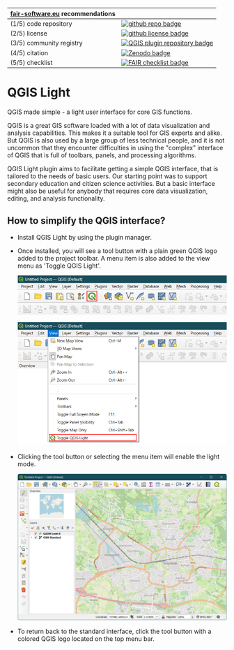 | [fair-software.eu](https://fair-software.eu) recommendations | |
| :-- | :--  |
| (1/5) code repository     | [![github repo badge](https://img.shields.io/badge/github-repo-000.svg?logo=github&labelColor=gray&color=blue)](https://github.com/ITC-CRIB/qgis-light) |
| (2/5) license             | [![github license badge](https://img.shields.io/github/license/ITC-CRIB/qgis-light)](https://github.com/ITC-CRIB/qgis-light) |
| (3/5) community registry  | [![QGIS plugin repository badge](https://img.shields.io/badge/QGIS-Plugin_Repository-%23589632?style=flat&logo=qgis)](https://plugins.qgis.org/plugins/qgis-light/) |
| (4/5) citation            | [![Zenodo badge](https://zenodo.org/badge/DOI/10.5281/zenodo.13831537.svg)](https://doi.org/10.5281/zenodo.13831537) |
| (5/5) checklist           | [![FAIR checklist badge](https://fairsoftwarechecklist.net/badge.svg)](https://fairsoftwarechecklist.net/v0.2?f=31&a=32113&i=02322&r=133) |


# QGIS Light

QGIS made simple - a light user interface for core GIS functions.

QGIS is a great GIS software loaded with a lot of data visualization and
analysis capabilities. This makes it a suitable tool for GIS experts and alike.
But QGIS is also used by a large group of less technical people, and it is not
uncommon that they encounter difficulties in using the "complex" interface of
QGIS that is full of toolbars, panels, and processing algorithms.

QGIS Light plugin aims to facilitate getting a simple QGIS interface, that is
tailored to the needs of basic users. Our starting point was to support
secondary education and citizen science activities. But a basic interface might
also be useful for anybody that requires core data visualization, editing, and
analysis functionality.

## How to simplify the QGIS interface?

- Install QGIS Light by using the plugin manager.

- Once installed, you will see a tool button with a plain green QGIS logo added
  to the project toolbar. A menu item is also added to the view menu as 'Toggle
  QGIS Light'.

  ![QGIS Light tool button](docs/images/qgis-light-toolbutton.png "QGIS Light tool button")

  ![QGIS Light menu item](docs/images/qgis-light-menu.png "QGIS Light menu item")

- Clicking the tool button or selecting the menu item will enable the light mode.

  ![QGIS Light enabled](docs/images/qgis-light-enabled.png "QGIS Light enabled")

- To return back to the standard interface, click the tool button with a colored
  QGIS logo located on the top menu bar.
